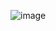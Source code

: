 ![image](https://github.com/vigneshshettyin/EatMyURL/assets/77713888/01c5f6cc-5415-46f0-9fbe-c736384a58de)
